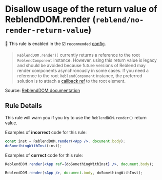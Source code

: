 # Disallow usage of the return value of ReblendDOM.render (`reblend/no-render-return-value`)

💼 This rule is enabled in the ☑️ `recommended` [config](https://github.com/scyberLink/eslint-plugin-reblend/#shareable-configs).

<!-- end auto-generated rule header -->

> `ReblendDOM.render()` currently returns a reference to the root `ReblendComponent` instance. However, using this return value is legacy and should be avoided because future versions of Reblend may render components asynchronously in some cases. If you need a reference to the root `ReblendComponent` instance, the preferred solution is to attach a [callback ref](https://reblendjs.org/docs/refs-and-the-dom.html#callback-refs) to the root element.

Source: [ReblendDOM documentation](https://facebook.github.io/reblend/docs/reblend-dom.html#render)

## Rule Details

This rule will warn you if you try to use the `ReblendDOM.render()` return value.

Examples of **incorrect** code for this rule:

```jsx
const inst = ReblendDOM.render(<App />, document.body);
doSomethingWithInst(inst);
```

Examples of **correct** code for this rule:

```jsx
ReblendDOM.render(<App ref={doSomethingWithInst} />, document.body);

ReblendDOM.render(<App />, document.body, doSomethingWithInst);
```
